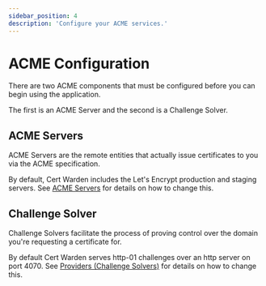 ```yaml
---
sidebar_position: 4
description: 'Configure your ACME services.'
---
```


# ACME Configuration

There are two ACME components that must be configured before you can begin 
using the application.

The first is an ACME Server and the second is a Challenge Solver.

## ACME Servers

ACME Servers are the remote entities that actually issue certificates to you
via the ACME specification.

By default, Cert Warden includes the Let's Encrypt production and staging servers. 
See [ACME Servers](/docs/user_interface/acme_servers) for details on how to 
change this.

## Challenge Solver

Challenge Solvers facilitate the process of proving control over the domain 
you're requesting a certificate for.

By default Cert Warden serves http-01 challenges over an http server on port 4070. 
See [Providers (Challenge Solvers)](/docs/user_interface/providers) for 
details on how to change this.
